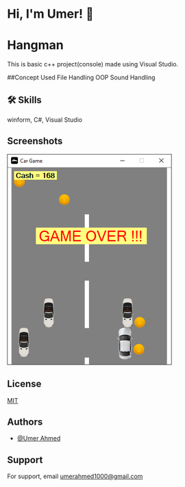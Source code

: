 # Hi, I'm Umer! 👋

# Hangman
This is basic c++ project(console) made using Visual Studio.

##Concept Used
  File Handling
  OOP
  Sound Handling

## 🛠 Skills
winform, C#, Visual Studio


## Screenshots

![App Screenshot](https://github.com/imumer12/Car-Game/blob/main/Car%20game1.png)


## License

[MIT](https://choosealicense.com/licenses/mit/)


## Authors

- [@Umer Ahmed](https://www.github.com/imumer12)


## Support

For support, email umerahmed1000@gmail.com


